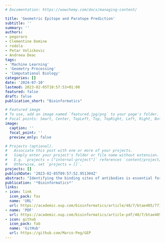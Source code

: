 ```yaml
---
# Documentation: https://wowchemy.com/docs/managing-content/

title: 'Geometric Epitope and Paratope Prediction'
subtitle: ''
summary: ''
authors:
- pegoraro
- Clementine Domine
- rodola
- Petar Velickovic
- Andreea Deac
tags:
- 'Machine Learning'
- 'Geometry Processing'
- 'Computational Biology'
categories: []
date: '2024-07-10'
lastmod: 2023-02-05T10:57:53+01:00
featured: false
draft: false
publication_short: "Bioinformatics"

# Featured image
# To use, add an image named `featured.jpg/png` to your page's folder.
# Focal points: Smart, Center, TopLeft, Top, TopRight, Left, Right, BottomLeft, Bottom, BottomRight.
image:
  caption: ''
  focal_point: ''
  preview_only: false

# Projects (optional).
#   Associate this post with one or more of your projects.
#   Simply enter your project's folder or file name without extension.
#   E.g. `projects = ["internal-project"]` references `content/project/deep-learning/index.md`.
#   Otherwise, set `projects = []`.
projects: []
publishDate: '2023-02-05T09:57:52.951304Z'
abstract: "Identifying the binding sites of antibodies is essential for developing vaccines and synthetic antibodies. In this article, we investigate the optimal representation for predicting the binding sites in the two molecules and emphasize the importance of geometric information. Specifically, we compare different geometric deep learning methods applied to proteins’ inner (I-GEP) and outer (O-GEP) structures. We incorporate 3D coordinates and spectral geometric descriptors as input features to fully leverage the geometric information. Our research suggests that different geometrical representation information is useful for different tasks. Surface-based models are more efficient in predicting the binding of the epitope, while graph models are better in paratope prediction, both achieving significant performance improvements. Moreover, we analyze the impact of structural changes in antibodies and antigens resulting from conformational rearrangements or reconstruction errors. Through this investigation, we showcase the robustness of geometric deep learning methods and spectral geometric descriptors to such perturbations."
publication: '*Bioinformatics*'
links:
- icon: link
  icon_pack: fas
  name: 'URL'
  url: https://academic.oup.com/bioinformatics/article/40/7/btae405/7710426
- name: 'PDF'
  url: https://academic.oup.com/bioinformatics/article-pdf/40/7/btae405/58531211/btae405.pdf
- icon: github
  icon_pack: fab
  name: 'GitHub'
  url: https://github.com/Marco-Peg/GEP
---
```

